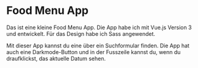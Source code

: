 # Food Menu App

Das ist eine kleine Food Menu App. Die App habe ich mit Vue.js Version 3 und entwickelt. Für das Design habe ich Sass angewendet.

Mit dieser App kannst du eine über ein Suchformular finden. Die App hat auch eine Darkmode-Button und in der Fusszeile kannst du, wenn du draufklickst, das aktuelle Datum sehen.